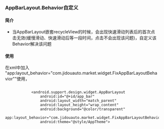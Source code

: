 ### AppBarLayout.Behavior自定义

#### 简介

- 当AppBarLayout嵌套recycleView的时候，会出现快速滑动列表后的首次点击无效(缓慢滑动、快速滑动后等一段时间，点击不会出现该问题)，自定义该Behavior解决该问题

#### 使用

在xml中加入 "app:layout_behavior="com.jidouauto.market.widget.FixAppBarLayoutBehavior""使用，

```

            <android.support.design.widget.AppBarLayout
                android:id="@+id/app_bar"
                android:layout_width="match_parent"
                android:layout_height="wrap_content"
                android:background="@color/transparent"
                app:layout_behavior="com.jidouauto.market.widget.FixAppBarLayoutBehavior"
                android:theme="@style/AppTheme">

```


